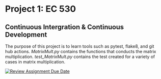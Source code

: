 # Project 1: EC 530
## Continuous Intergration & Continuous Development

The purpose of this project is to learn tools such as pytest, flake8, and git hub actions. 
*MatrixMult.py* contains the functions that conducts the matrix multiplication.
*test_MatrixMult.py* contains the test created for a variety of cases in matrix multiplication.

[![Review Assignment Due Date](https://classroom.github.com/assets/deadline-readme-button-24ddc0f5d75046c5622901739e7c5dd533143b0c8e959d652212380cedb1ea36.svg)](https://classroom.github.com/a/5WunfJN-)
